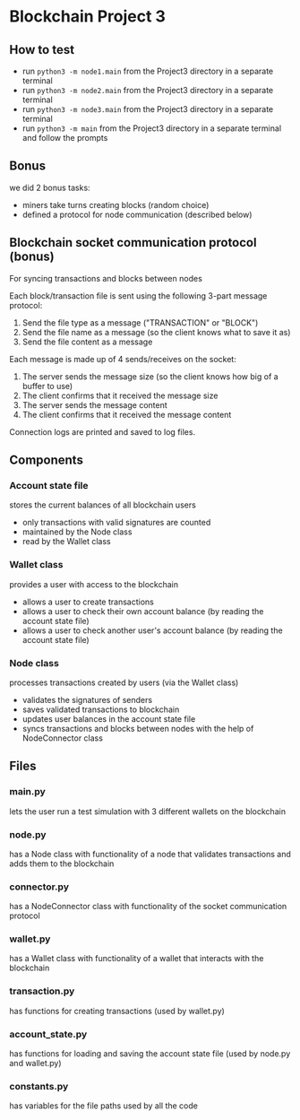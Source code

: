# Blockchain Project 3

## How to test

* run `python3 -m node1.main` from the Project3 directory in a separate terminal
* run `python3 -m node2.main` from the Project3 directory in a separate terminal
* run `python3 -m node3.main` from the Project3 directory in a separate terminal
* run `python3 -m main` from the Project3 directory in a separate terminal and follow the prompts

## Bonus

we did 2 bonus tasks:

* miners take turns creating blocks (random choice)
* defined a protocol for node communication (described below)

## Blockchain socket communication protocol (bonus)

For syncing transactions and blocks between nodes

Each block/transaction file is sent using the following 3-part message protocol:

1. Send the file type as a message ("TRANSACTION" or "BLOCK")
2. Send the file name as a message (so the client knows what to save it as)
3. Send the file content as a message

Each message is made up of 4 sends/receives on the socket:

1. The server sends the message size (so the client knows how big of a buffer to use)
2. The client confirms that it received the message size
3. The server sends the message content
4. The client confirms that it received the message content

Connection logs are printed and saved to log files.

## Components

### Account state file

stores the current balances of all blockchain users

* only transactions with valid signatures are counted
* maintained by the Node class
* read by the Wallet class

### Wallet class

provides a user with access to the blockchain

* allows a user to create transactions
* allows a user to check their own account balance (by reading the account state file)
* allows a user to check another user's account balance (by reading the account state file)

### Node class

processes transactions created by users (via the Wallet class)

* validates the signatures of senders
* saves validated transactions to blockchain
* updates user balances in the account state file
* syncs transactions and blocks between nodes with the help of NodeConnector class

## Files

### main.py

lets the user run a test simulation with 3 different wallets on the blockchain

### node.py

has a Node class with functionality of a node that validates transactions and adds them to the blockchain

### connector.py

has a NodeConnector class with functionality of the socket communication protocol

### wallet.py

has a Wallet class with functionality of a wallet that interacts with the blockchain

### transaction.py

has functions for creating transactions (used by wallet.py)

### account_state.py

has functions for loading and saving the account state file (used by node.py and wallet.py)

### constants.py

has variables for the file paths used by all the code
